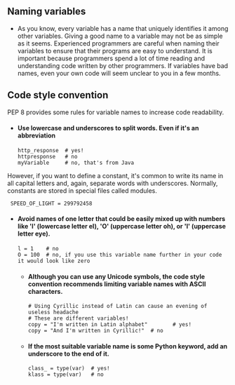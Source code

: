 ## Naming variables
 - As you know, every variable has a name that uniquely identifies it among other variables. Giving a good name to 
 a variable may not be as simple as it seems. Experienced programmers are careful when naming their variables to ensure that their programs are easy to
 understand. It is important because programmers spend a lot of time reading and understanding code written by other programmers. If variables have bad names, even your own code 
 will seem unclear to you in a few months.
 ## Code style convention
  PEP 8 provides some rules for variable names to increase code readability.
 - #### Use lowercase and underscores to split words. Even if it's an abbreviation
     
     
       http_response  # yes!
       httpresponse   # no
       myVariable     # no, that's from Java
 However, if you want to define a constant, it's common to write its name in all capital letters and, again, separate words with underscores. Normally, constants are stored in special files called modules.
     
     
     SPEED_OF_LIGHT = 299792458
 - #### Avoid names of one letter that could be easily mixed up with numbers like 'l' (lowercase letter el), 'O' (uppercase letter oh), or 'I' (uppercase letter eye).
        
       l = 1    # no
       O = 100  # no, if you use this variable name further in your code it would look like zero
   - #### Although you can use any Unicode symbols, the code style convention recommends limiting variable names with ASCII characters.
       
         # Using Cyrillic instead of Latin can cause an evening of useless headache
         # These are different variables!
         copy = "I'm written in Latin alphabet"        # yes!
         сору = "And I'm written in Cyrillic!"  # no
   - #### If the most suitable variable name is some Python keyword, add an underscore to the end of it.
          
         class_ = type(var)  # yes!
         klass = type(var)   # no
